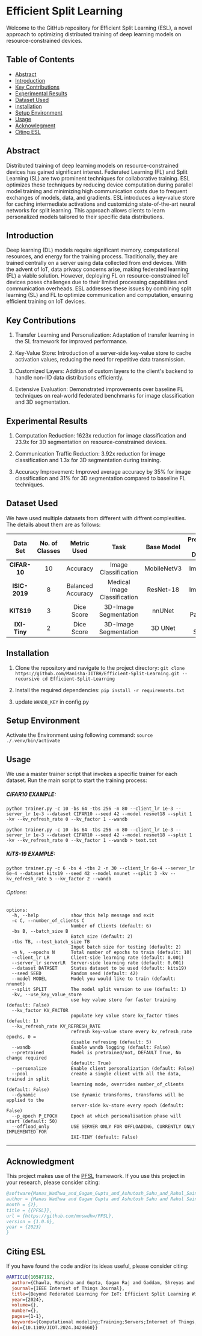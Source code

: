# Efficient Split Learning

Welcome to the GitHub repository for Efficient Split Learning (ESL), a novel approach to optimizing distributed training of deep learning models on resource-constrained devices.

## Table of Contents
- [Abstract](#abstract)
- [Introduction](#introduction)
- [Key Contributions](#key-contributions)
- [Experimental Results](#experimental-Results)
- [Dataset Used](#dataset-used)
- [installation](#installation)
- [Setup Environment](#setup-environment)
- [Usage](#usage)
- [Acknowlegment](#acknowlegment)
- [Citing ESL](#cite-esl)

## Abstract
Distributed training of deep learning models on resource-constrained devices has gained significant interest. Federated Learning (FL) and Split Learning (SL) are two prominent techniques for collaborative training. ESL optimizes these techniques by reducing device computation during parallel model training and minimizing high communication costs due to frequent exchanges of models, data, and gradients. ESL introduces a key-value store for caching intermediate activations and customizing state-of-the-art neural networks for split learning. This approach allows clients to learn personalized models tailored to their specific data distributions.

## Introduction
Deep learning (DL) models require significant memory, computational resources, and energy for the training process. Traditionally, they are trained centrally on a server using data collected from end devices. With the advent of IoT, data privacy concerns arise, making federated learning (FL) a viable solution. However, deploying FL on resource-constrained IoT devices poses challenges due to their limited processing capabilities and communication overheads. ESL addresses these issues by combining split learning (SL) and FL to optimize communication and computation, ensuring efficient training on IoT devices.

## Key Contributions
1. Transfer Learning and Personalization: Adaptation of transfer learning in the SL framework for improved performance.

2. Key-Value Store: Introduction of a server-side key-value store to cache activation values, reducing the need for repetitive data transmission.

3. Customized Layers: Addition of custom layers to the client's backend to handle non-IID data distributions efficiently.

4. Extensive Evaluation: Demonstrated improvements over baseline FL techniques on real-world federated benchmarks for image classification and 3D segmentation.

## Experimental Results
1. Computation Reduction: 1623x reduction for image classification and 23.9x for 3D segmentation on resource-constrained devices.
   
2. Communication Traffic Reduction: 3.92x reduction for image classification and 1.3x for 3D segmentation during training.
   
3. Accuracy Improvement: Improved average accuracy by 35% for image classification and 31% for 3D segmentation compared to baseline FL techniques.

## Dataset Used
We have used multiple datasets from different with diffrent complexities. The details about them are as follows:
   
| **Data Set**      | **No. of Classes** | **Metric Used** | **Task** | **Base Model** | **Pretrained on Dataset** |
|:--------------------------:|:------------------:|:------------------:|:---------------------:|:-------------------:|:------------------------------:|
| **CIFAR-10**        | 10            | Accuracy            | Image Classification                   | MobileNetV3                  | ImageNet                      | 
| **ISIC-2019**      | 8            | Balanced Accuracy        | Medical Image Classification | ResNet-18      | ImageNet         | 
| **KITS19**        | 3            | Dice Score     | 3D-Image Segmentation                  | nnUNet                  | MSD Pancreas                       |  
| **IXI-Tiny** | 2         | Dice Score       | 3D-Image Segmentation                  | 3D UNet               | MSD Spleen                     | 

## Installation
1. Clone the repository and navigate to the project directory:
                        ```
                        git clone https://github.com/Manisha-IITBH/Efficient-Split-Learning.git --recursive
                        cd Efficient-Split-Learning
                        ```

3. Install the required dependencies:
                ```
                pip install -r requirements.txt
                ```

4. update `WANDB_KEY` in config.py

    
## Setup Environment
Activate the Environment using following command:  `source ./.venv/bin/activate`

## Usage
We use a master trainer script that invokes a specific trainer for each dataset. Run the main script to start the training process:

##### CIFAR10 EXAMPLE:

```
python trainer.py -c 10 -bs 64 -tbs 256 -n 80 --client_lr 1e-3 --server_lr 1e-3 --dataset CIFAR10 --seed 42 --model resnet18 --split 1 -kv --kv_refresh_rate 0 --kv_factor 1 --wandb

python trainer.py -c 10 -bs 64 -tbs 256 -n 80 --client_lr 1e-3 --server_lr 1e-3 --dataset CIFAR10 --seed 42 --model resnet18 --split 1 -kv --kv_refresh_rate 0 --kv_factor 1 --wandb > text.txt
```

##### KiTS-19 EXAMPLE:

```
python trainer.py -c 6 -bs 4 -tbs 2 -n 30 --client_lr 6e-4 --server_lr 6e-4 --dataset kits19 --seed 42 --model nnunet --split 3 -kv --kv_refresh_rate 5 --kv_factor 2 --wandb
```


###### Options:
```
options:
  -h, --help            show this help message and exit
  -c C, --number_of_clients C
                        Number of Clients (default: 6)
  -bs B, --batch_size B
                        Batch size (default: 2)
  -tbs TB, --test_batch_size TB
                        Input batch size for testing (default: 2)
  -n N, --epochs N      Total number of epochs to train (default: 10)
  --client_lr LR        Client-side learning rate (default: 0.001)
  --server_lr serverLR  Server-side learning rate (default: 0.001)
  --dataset DATASET     States dataset to be used (default: kits19)
  --seed SEED           Random seed (default: 42)
  --model MODEL         Model you would like to train (default: nnunet)
  --split SPLIT         The model split version to use (default: 1)
  -kv, --use_key_value_store
                        use key value store for faster training (default: False)
  --kv_factor KV_FACTOR
                        populate key value store kv_factor times (default: 1)
  --kv_refresh_rate KV_REFRESH_RATE
                        refresh key-value store every kv_refresh_rate epochs, 0 =
                        disable refresing (default: 5)
  --wandb               Enable wandb logging (default: False)
  --pretrained          Model is pretrained/not, DEFAULT True, No change required
                        (default: True)
  --personalize         Enable client personalization (default: False)
  --pool                create a single client with all the data, trained in split
                        learning mode, overrides number_of_clients (default: False)
  --dynamic             Use dynamic transforms, transforms will be applied to the
                        server-side kv-store every epoch (default: False)
  --p_epoch P_EPOCH     Epoch at which personalisation phase will start (default: 50)
  --offload_only        USE SERVER ONLY FOR OFFLOADING, CURRENTLY ONLY IMPLEMENTED FOR
                        IXI-TINY (default: False)
```

---

## Acknowledgment
This project makes use of the [PFSL](https://paperswithcode.com/paper/pfsl-personalized-fair-split-learning-with) framework. If you use this project in your research, please consider citing:

```bibtex
@software{Manas_Wadhwa_and_Gagan_Gupta_and_Ashutosh_Sahu_and_Rahul_Saini_and_Vidhi_Mittal_PFSL_2023,
author = {Manas Wadhwa and Gagan Gupta and Ashutosh Sahu and Rahul Saini and Vidhi Mittal},
month = {2},
title = {{PFSL}},
url = {https://github.com/mnswdhw/PFSL},
version = {1.0.0},
year = {2023} 
}
```

## Citing ESL
If you have found the code and/or its ideas useful, please consider citing:

```bibtex
@ARTICLE{10587192,
  author={Chawla, Manisha and Gupta, Gagan Raj and Gaddam, Shreyas and Wadhwa, Manas},
  journal={IEEE Internet of Things Journal}, 
  title={Beyond Federated Learning for IoT: Efficient Split Learning With Caching & Model Customization}, 
  year={2024},
  volume={},
  number={},
  pages={1-1},
  keywords={Computational modeling;Training;Servers;Internet of Things;Data models;Quantization (signal);Convergence;Communication Reduction;Federated Learning;IoT;Key-Value Store;Personalization;Resource-Constrained Devices;Split Learning},
  doi={10.1109/JIOT.2024.3424660}}
```
